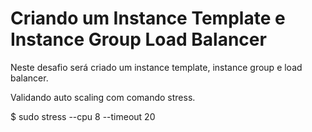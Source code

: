 # Criando um Instance Template e Instance Group Load Balancer

Neste desafio será criado um instance template, instance group e load balancer. 

Validando auto scaling com comando stress.

$ sudo stress --cpu 8 --timeout 20
